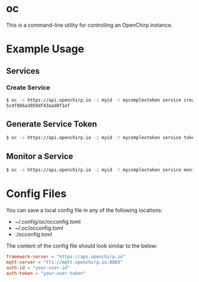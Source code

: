 # oc
This is a command-line utility for controlling an OpenChirp instance.

# Example Usage

## Services

### Create Service
```sh
$ oc -s https://api.openchirp.io -i myid -t mycomplextoken service create service1name "This is a simple example service"
5c4f886a3859df43aad0f1ef
```


## Generate Service Token
```sh
$ oc -s https://api.openchirp.io -i myid -t mycomplextoken service token generate 5c4f886a3859df43aad0f1ef
```

## Monitor a Service
```sh
$ oc -s https://api.openchirp.io -i myid -t mycomplextoken service monitor 5c4f886a3859df43aad0f1ef
```

# Config Files
You can save a local config file in any of the following locations:
- ~/.config/oc/occonfig.toml
- ~/.oc/occonfig.toml
- ./occonfig.toml

The content of the config file should look similar to the below:
```toml
framework-server = "https://api.openchirp.io"
mqtt-server = "tls://mqtt.openchirp.io:8883"
auth-id = "your-user-id"
auth-token = "your-user-token"
```